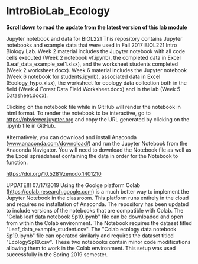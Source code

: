 # IntroBioLab_Ecology
**Scroll down to read the update from the latest version of this lab module**

Jupyter notebook and data for BIOL221
This repository contains Jupyter notebooks and example data that were used in Fall 2017 BIOL221 Intro Biology Lab.
Week 2 material includes the Jupyter notebook with all code cells executed (Week 2 notebook vf.ipynb), the completed data in Excel (Leaf_data_example_set1.xlsx), and the worksheet students completed (Week 2 worksheet.docx).
Week 6 material includes the Jupyter notebook (Week 6 notebook for students.ipynb), associated data in Excel (Ecology_hypo.xlsx), the worksheet for ecology data collection both in the field (Week 4 Forest Data Field Worksheet.docx) and in the lab (Week 5 Datasheet.docx).

Clicking on the notebook file while in GitHub will render the notebook in html format. To render the notebook to be interactive, go to https://nbviewer.juypter.org and copy the URL generated by clicking on the .ipynb file in GitHub.

Alternatively, you can download and install Anaconda (www.anaconda.com/downoload/) and run the Jupyter Notebook from the Anaconda Navigator. You will need to download the Notebook file as well as the Excel spreadsheet containing the data in order for the Notebook to function.

https://doi.org/10.5281/zenodo.1401210

UPDATE!!! 07/17/2019
Using the Goolge platform Colab (https://colab.research.google.com) is a much better way to implement the Jupyter Notebook in the classroom. This platform runs entirely in the cloud and requires no installation of Anaconda. The repository has been updated to include versions of the notebooks that are compatible with Colab. 
The "Colab leaf data notebook Sp19.ipynb" file can be downloaded and open from within the Colab environment. The Notebook requires the dataset titled "Leaf_data_example_student.csv".
The "Colab ecology data notebook Sp19.ipynb" file can operated similarly and requires the dataset titled "EcologySp19.csv". 
These two notebooks contain minor code modifications allowing them to work in the Colab environment.
This setup was used successfully in the Spring 2019 semester.
